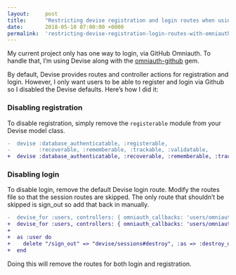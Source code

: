 ```yaml
---
layout:     post
title:      "Restricting devise registration and login routes when using OmniAuth"
date:       2018-05-10 07:00:00 +0000
permalink:  'restricting-devise-registration-login-routes-with-omniauth'
---
```


My current project only has one way to login, via GitHub Omniauth. To handle that, I’m using Devise along with the [omniauth-github](https://github.com/omniauth/omniauth-github) gem.

By default, Devise provides routes and controller actions for registration and login. However, I only want users to be able to register and login via Github so I disabled the Devise defaults. Here’s how I did it:

### Disabling registration
To disable registration, simply remove the `registerable` module from your Devise model class.
```diff
-  devise :database_authenticatable, :registerable,
-         :recoverable, :rememberable, :trackable, :validatable,
+  devise :database_authenticatable, :recoverable, :rememberable, :trackable, :validatable,
```

### Disabling login
To disable login, remove the default Devise login route. Modify the routes file so that the session routes are skipped. The only route that shouldn’t be skipped is sign_out so add that back in manually.
```diff
-  devise_for :users, controllers: { omniauth_callbacks: 'users/omniauth_callbacks' }
+  devise_for :users, controllers: { omniauth_callbacks: 'users/omniauth_callbacks' }, skip: [:session]
+
+  as :user do
+    delete "/sign_out" => "devise/sessions#destroy", :as => :destroy_user_session
+  end
```

Doing this will remove the routes for both login and registration.
